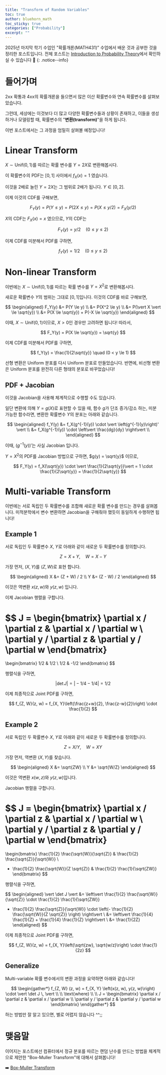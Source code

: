 ```yaml
---
title: "Transform of Random Variables"
toc: true
author: bluehorn_math
toc_sticky: true
categories: ["Probability"]
excerpt: ""
---
```


2025년 마지막 학기 수업인 "확률개론(MATH431)” 수업에서 배운 것과 공부한 것을 정리한 포스트입니다. 전체 포스트는 [Introduction to Probability Theory](/categories/introduction-probability-theory)에서 확인하실 수 있습니다 🎲
{: .notice--info}

# 들어가며

2xx 확통과 4xx의 확률개론을 들으면서 많은 이산 확률변수와 연속 확률변수를 살펴보았습니다.

그런데, 세상에는 이것보다 더 많고 다양한 확률변수들과 상황이 존재하고, 이들을 생성하거나 모델링할 때, 확률변수의 "**변환(transform)**"을 하게 됩니다.

이번 포스트에서는 그 과정을 엄밀히 살펴볼 예정입니다!

# Linear Transform

$X \sim \text{Unif}(0, 1)$를 따르는 확률 변수를 $Y = 2X$로 변환해봅시다.

이 확률변수의 PDF는 $[0, 1]$ 사이에서 $f_X(x) = 1$ 였습니다.

이것을 2배로 늘린 $Y = 2X$는 그 범위로 2배가 됩니다. $Y \in [0, 2]$.

이제 이것의 CDF를 구해보면,

$$
F_Y(y) = P(Y \le y) = P(2X \le y)
= P(X \le y/2) = F_X(y/2)
$$

$X$의 CDF는 $F_X(x) = x$ 였으므로, $Y$의 CDF는

$$
F_Y(y) = y / 2 \quad (0 \le y \le 2)
$$

이제 CDF를 미분해서 PDF를 구하면,

$$
f_Y(y) = 1/2 \quad (0 \le y \le 2)
$$


# Non-linear Transform

이번에는 $X \sim \text{Unif}(0, 1)$를 따르는 확률 변수를 $Y = X^2$로 변환해봅시다.

새로운 확률변수 $Y$의 범위는 그대로 $[0, 1]$입니다. 이것의 CDF를 바로 구해보면,

$$
\begin{aligned}
F_Y(y)
&= P(Y \le y) \\
&= P(X^2 \le y) \\
&= P(\vert X \vert \le \sqrt{y}) \\
&= P(X \le \sqrt{y}) + P(-X \le \sqrt{y})
\end{aligned}
$$

이때, $X \sim \text{Unif}(0, 1)$이므로, $X > 0$인 경우만 고려하면 됩니다! 따라서,

$$
F_Y(y) = P(X \le \sqrt{y}) = \sqrt{y}
$$

이제 CDF를 미분해서 PDF를 구하면,

$$
f_Y(y) = \frac{1}{2\sqrt{y}} \quad (0 < y \le 1)
$$

선형 변환은 Uniform 분포를 다시 Uniform 분포로 만들었습니다. 반면에, 비선형 변환은 Uniform 분포를 완전히 다른 형태의 분포로 바꾸었습니다!

## PDF + Jacobian

이것을 Jacobian을 사용해 체계적으로 수행할 수도 있습니다.

일단 변환에 의해 $Y = g(X)$로 표현할 수 있을 때, 함수 $g$가 단조 증가/감소 하는, 미분 가능한 함수라면, 변환한 확률변수 $Y$의 분포는 아래와 같습니다.

<div class="theorem" markdown="1">

$$
\begin{aligned}
f_Y(y)
&= f_X(g^{-1}(y)) \cdot \vert \left(g^{-1}(y)\right)' \vert \\
&= f_X(g^{-1}(y)) \cdot \left\vert \frac{dg}{dy} \right\vert \\
\end{aligned}
$$

</div>

이때, $(g^{-1}(y))'$는 사실 Jacobian 입니다.

$Y = X^2$의 PDF를 Jacobian 방법으로 구하면, $g(y) = \sqrt{y}$ 이므로,

$$
F_Y(y) = f_X(\sqrt{y}) \cdot \vert \frac{1}{2\sqrt{y}}\vert
= 1 \cdot \frac{1}{2\sqrt{y}} = \frac{1}{2\sqrt{y}}
$$

# Multi-variable Transform

이번에는 서로 독립인 두 확률변수를 조합해 새로운 확률 변수를 만드는 경우를 살펴봅니다. 미적분학에서 변수 변환하면 Jacobian을 구해줘야 했듯이 동일하게 수행하면 됩니다!

## Example 1

서로 독립인 두 확률변수 $X$, $Y$로 아래와 같이 새로운 두 확률변수를 정의합니다.

$$
Z = X + Y, \quad W = X - Y
$$

가장 먼저, $(X, Y)$를 $(Z, W)$로 표현 합니다.

$$
\begin{aligned}
X &= (Z + W) / 2 \\
Y &= (Z - W) / 2
\end{aligned}
$$

이것은 역변환 $x(z, w)$와 $y(z, w)$ 입니다.

이제 Jacobian 행렬을 구합니다.

$$
J = \begin{bmatrix}
\partial x / \partial z & \partial x / \partial w \\
\partial y / \partial z & \partial y / \partial w
\end{bmatrix}
=
\begin{bmatrix}
1/2 & 1/2 \\
1/2 & -1/2
\end{bmatrix}
$$

행렬식을 구하면,

$$
\vert \det J \vert = \vert -1/4 - 1/4 \vert = 1/2
$$

이제 최종적으로 Joint PDF를 구하면,

$$
f_{Z, W}(z, w)
= f_{X, Y}\left(\frac{z+w}{2}, \frac{z-w}{2}\right) \cdot \frac{1}{2}
$$

## Example 2

서로 독립인 두 확률변수 $X$, $Y$로 아래와 같이 새로운 두 확률변수를 정의합니다.

$$
Z = X/Y, \quad W = XY
$$

가장 먼저, 역변환 $(X, Y)$를 찾습니다.

$$
\begin{aligned}
X &= \sqrt{ZW} \\
Y &= \sqrt{W/Z}
\end{aligned}
$$

이것은 역변환 $x(w, z)$와 $y(z, w)$입니다.

Jacobian 행렬을 구합니다.

$$
J = \begin{bmatrix}
\partial x / \partial z & \partial x / \partial w \\
\partial y / \partial z & \partial y / \partial w
\end{bmatrix}
=
\begin{bmatrix}
\frac{1}{2} \frac{\sqrt{W}}{\sqrt{Z}} & \frac{1}{2} \frac{\sqrt{Z}}{\sqrt{W}} \\
- \frac{1}{2} \frac{\sqrt{W}}{Z \sqrt{Z}} & \frac{1}{2} \frac{1}{\sqrt{ZW}}
\end{bmatrix}
$$

행렬식을 구하면,

$$
\begin{aligned}
\vert \det J \vert
&=
\left\vert
  \frac{1}{2} \frac{\sqrt{W}}{\sqrt{Z}} \cdot \frac{1}{2} \frac{1}{\sqrt{ZW}}
- \frac{1}{2} \frac{\sqrt{Z}}{\sqrt{W}} \cdot \left(- \frac{1}{2} \frac{\sqrt{W}}{Z \sqrt{Z}} \right)
\right\vert \\
&=
\left\vert
\frac{1}{4} \frac{1}{Z} + \frac{1}{4} \frac{1}{Z}
\right\vert \\
&=
\frac{1}{2Z}
\end{aligned}
$$

이제 최종적으로 Joint PDF를 구하면,

$$
f_{Z, W}(z, w)
= f_{X, Y}\left(\sqrt{zw}, \sqrt{w/z}\right) \cdot \frac{1}{2z}
$$

## Generalize

Multi-variable 확률 변수에서의 변환 과정을 요약하면 아래와 같습니다!

<div class="theorem" markdown="1">

$$
\begin{gather*}
f_{Z, W} (z, w) = f_{X, Y} \left(x(z, w), y(z, w)\right) \cdot \vert \det J \, \vert \\
\\
\text{where} \\
\\
J = \begin{bmatrix}
\partial x / \partial z & \partial x / \partial w \\
\partial y / \partial z & \partial y / \partial w
\end{bmatrix}
\end{gather*}
$$

</div>

하는 방법만 잘 알고 있으면, 별로 어렵지 않습니다 ^^;;

# 맺음말

이어지는 포스트에선 컴퓨터에서 정규 분포를 따르는 랜덤 난수를 만드는 방법을 체계적으로 제안한 "Box-Muller Transform"에 대해서 살펴봅니다!

➡️ [Box-Muller Transform](/2025/05/01/Box-Muller-transform/)
